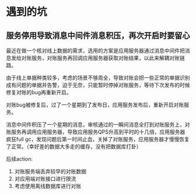 # 遇到的坑

## 服务停用导致消息中间件消息积压，再次开启时要留心

最近在做一个核对线上数据的需求，选用的方案是应用服务器通过消息中间件把消息发给对账服务，对账服务再回调应用服务器获取对账结果，以此来解耦对账链路。

由于线上单据种类较多，考虑的场景不够周全，导致对账会把一些正常的单据识别成有问题的单据并告警，迫于无奈，只能暂时停掉对账服务，等待下次发布的时候修复对账的bug再重新开启。

对账bug被修复后，过了一个星期到了发布日，应用服务发布后，重新开启对账服务。

消息中间件积压了一个星期的消息，审核通过的一瞬间消息全打到对账服务上，对账服务再调用应用服务器，导致应用服务QPS升高到平时的十几倍，应用服务器疯狂full gc，发现问题后第一时间止血，关掉了对账服务，应用服务器才慢慢恢复了正常。（幸好差的数据大多走的缓存，没有把数据库打卦）

后续action:

1. 对账服务端丢弃较早的对账数据
2. 对应用端对账接口进行限流
3. 考虑使用离线数据库进行对账

